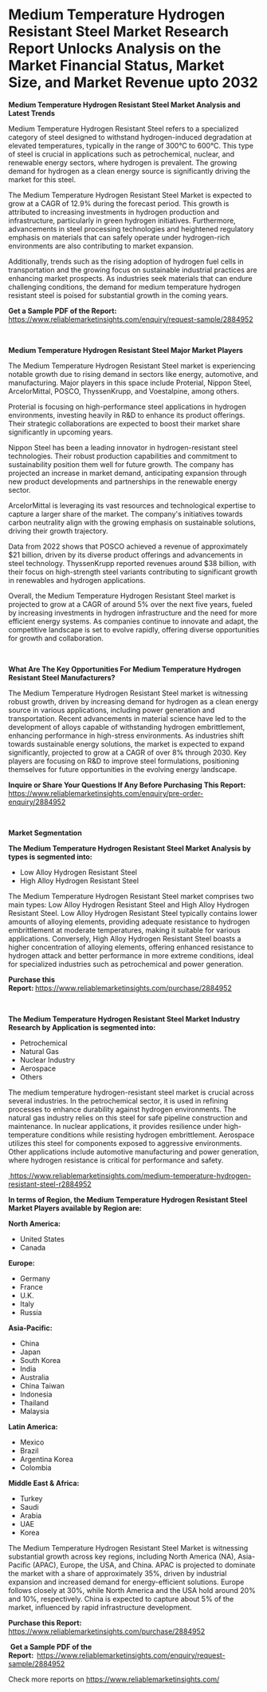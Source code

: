 <p><h1>Medium Temperature Hydrogen Resistant Steel Market Research Report Unlocks Analysis on the Market Financial Status, Market Size, and Market Revenue upto 2032</h1></p><p><strong>Medium Temperature Hydrogen Resistant Steel Market Analysis and Latest Trends</strong></p>
<p><p>Medium Temperature Hydrogen Resistant Steel refers to a specialized category of steel designed to withstand hydrogen-induced degradation at elevated temperatures, typically in the range of 300°C to 600°C. This type of steel is crucial in applications such as petrochemical, nuclear, and renewable energy sectors, where hydrogen is prevalent. The growing demand for hydrogen as a clean energy source is significantly driving the market for this steel.</p><p>The Medium Temperature Hydrogen Resistant Steel Market is expected to grow at a CAGR of 12.9% during the forecast period. This growth is attributed to increasing investments in hydrogen production and infrastructure, particularly in green hydrogen initiatives. Furthermore, advancements in steel processing technologies and heightened regulatory emphasis on materials that can safely operate under hydrogen-rich environments are also contributing to market expansion. </p><p>Additionally, trends such as the rising adoption of hydrogen fuel cells in transportation and the growing focus on sustainable industrial practices are enhancing market prospects. As industries seek materials that can endure challenging conditions, the demand for medium temperature hydrogen resistant steel is poised for substantial growth in the coming years.</p></p>
<p><strong>Get a Sample PDF of the Report:&nbsp;</strong> <a href="https://www.reliablemarketinsights.com/enquiry/request-sample/2884952?utm_campaign=2933&utm_medium=2&utm_source=Github&utm_content=ia&utm_term=13032025&utm_id=medium-temperature-hydrogen-resistant-steel">https://www.reliablemarketinsights.com/enquiry/request-sample/2884952</a></p>
<p>&nbsp;</p>
<p><strong>Medium Temperature Hydrogen Resistant Steel Major Market Players</strong></p>
<p><p>The Medium Temperature Hydrogen Resistant Steel market is experiencing notable growth due to rising demand in sectors like energy, automotive, and manufacturing. Major players in this space include Proterial, Nippon Steel, ArcelorMittal, POSCO, ThyssenKrupp, and Voestalpine, among others. </p><p>Proterial is focusing on high-performance steel applications in hydrogen environments, investing heavily in R&D to enhance its product offerings. Their strategic collaborations are expected to boost their market share significantly in upcoming years.</p><p>Nippon Steel has been a leading innovator in hydrogen-resistant steel technologies. Their robust production capabilities and commitment to sustainability position them well for future growth. The company has projected an increase in market demand, anticipating expansion through new product developments and partnerships in the renewable energy sector.</p><p>ArcelorMittal is leveraging its vast resources and technological expertise to capture a larger share of the market. The company's initiatives towards carbon neutrality align with the growing emphasis on sustainable solutions, driving their growth trajectory.</p><p>Data from 2022 shows that POSCO achieved a revenue of approximately $21 billion, driven by its diverse product offerings and advancements in steel technology. ThyssenKrupp reported revenues around $38 billion, with their focus on high-strength steel variants contributing to significant growth in renewables and hydrogen applications.</p><p>Overall, the Medium Temperature Hydrogen Resistant Steel market is projected to grow at a CAGR of around 5% over the next five years, fueled by increasing investments in hydrogen infrastructure and the need for more efficient energy systems. As companies continue to innovate and adapt, the competitive landscape is set to evolve rapidly, offering diverse opportunities for growth and collaboration.</p></p>
<p>&nbsp;</p>
<p><strong>What Are The Key Opportunities For Medium Temperature Hydrogen Resistant Steel Manufacturers?</strong></p>
<p><p>The Medium Temperature Hydrogen Resistant Steel market is witnessing robust growth, driven by increasing demand for hydrogen as a clean energy source in various applications, including power generation and transportation. Recent advancements in material science have led to the development of alloys capable of withstanding hydrogen embrittlement, enhancing performance in high-stress environments. As industries shift towards sustainable energy solutions, the market is expected to expand significantly, projected to grow at a CAGR of over 8% through 2030. Key players are focusing on R&D to improve steel formulations, positioning themselves for future opportunities in the evolving energy landscape.</p></p>
<p><strong>Inquire or Share Your Questions If Any Before Purchasing This Report:</strong> <a href="https://www.reliablemarketinsights.com/enquiry/pre-order-enquiry/2884952?utm_campaign=2933&utm_medium=2&utm_source=Github&utm_content=ia&utm_term=13032025&utm_id=medium-temperature-hydrogen-resistant-steel">https://www.reliablemarketinsights.com/enquiry/pre-order-enquiry/2884952</a></p>
<p>&nbsp;</p>
<p><strong>Market Segmentation</strong></p>
<p><strong>The Medium Temperature Hydrogen Resistant Steel Market Analysis by types is segmented into:</strong></p>
<p><ul><li>Low Alloy Hydrogen Resistant Steel</li><li>High Alloy Hydrogen Resistant Steel</li></ul></p>
<p><p>The Medium Temperature Hydrogen Resistant Steel market comprises two main types: Low Alloy Hydrogen Resistant Steel and High Alloy Hydrogen Resistant Steel. Low Alloy Hydrogen Resistant Steel typically contains lower amounts of alloying elements, providing adequate resistance to hydrogen embrittlement at moderate temperatures, making it suitable for various applications. Conversely, High Alloy Hydrogen Resistant Steel boasts a higher concentration of alloying elements, offering enhanced resistance to hydrogen attack and better performance in more extreme conditions, ideal for specialized industries such as petrochemical and power generation.</p></p>
<p><strong>Purchase this Report:&nbsp;</strong><a href="https://www.reliablemarketinsights.com/purchase/2884952?utm_campaign=2933&utm_medium=2&utm_source=Github&utm_content=ia&utm_term=13032025&utm_id=medium-temperature-hydrogen-resistant-steel">https://www.reliablemarketinsights.com/purchase/2884952</a></p>
<p>&nbsp;</p>
<p><strong>The Medium Temperature Hydrogen Resistant Steel Market Industry Research by Application is segmented into:</strong></p>
<p><ul><li>Petrochemical</li><li>Natural Gas</li><li>Nuclear Industry</li><li>Aerospace</li><li>Others</li></ul></p>
<p><p>The medium temperature hydrogen-resistant steel market is crucial across several industries. In the petrochemical sector, it is used in refining processes to enhance durability against hydrogen environments. The natural gas industry relies on this steel for safe pipeline construction and maintenance. In nuclear applications, it provides resilience under high-temperature conditions while resisting hydrogen embrittlement. Aerospace utilizes this steel for components exposed to aggressive environments. Other applications include automotive manufacturing and power generation, where hydrogen resistance is critical for performance and safety.</p></p>
<p><a href="https://www.reliablemarketinsights.com/medium-temperature-hydrogen-resistant-steel-r2884952?utm_campaign=2933&utm_medium=2&utm_source=Github&utm_content=ia&utm_term=13032025&utm_id=medium-temperature-hydrogen-resistant-steel">&nbsp;https://www.reliablemarketinsights.com/medium-temperature-hydrogen-resistant-steel-r2884952</a></p>
<p><strong>In terms of Region, the Medium Temperature Hydrogen Resistant Steel Market Players available by Region are:</strong></p>
<p>
    <p> <strong> North America: </strong>
        <ul>
            <li>United States</li>
            <li>Canada</li>
        </ul>
        </p> 
    <p> <strong> Europe: </strong>
        <ul>
            <li>Germany</li>
            <li>France</li>
            <li>U.K.</li>
            <li>Italy</li>
            <li>Russia</li>
        </ul>
        </p> 
    <p> <strong> Asia-Pacific: </strong>
        <ul>
            <li>China</li>
            <li>Japan</li>
            <li>South Korea</li>
            <li>India</li>
            <li>Australia</li>
            <li>China Taiwan</li>
            <li>Indonesia</li>
            <li>Thailand</li>
            <li>Malaysia</li>
        </ul>
        </p> 
    <p> <strong> Latin America: </strong>
        <ul>
            <li>Mexico</li>
            <li>Brazil</li>
            <li>Argentina Korea</li>
            <li>Colombia</li>
        </ul>
        </p> 
    <p> <strong> Middle East & Africa: </strong>
        <ul>
            <li>Turkey</li>
            <li>Saudi</li>
            <li>Arabia</li>
            <li>UAE</li>
            <li>Korea</li>
        </ul>
    </p>
    </p>
<p><p>The Medium Temperature Hydrogen Resistant Steel Market is witnessing substantial growth across key regions, including North America (NA), Asia-Pacific (APAC), Europe, the USA, and China. APAC is projected to dominate the market with a share of approximately 35%, driven by industrial expansion and increased demand for energy-efficient solutions. Europe follows closely at 30%, while North America and the USA hold around 20% and 10%, respectively. China is expected to capture about 5% of the market, influenced by rapid infrastructure development.</p></p>
<p><strong>Purchase this Report: </strong><a href="https://www.reliablemarketinsights.com/purchase/2884952?utm_campaign=2933&utm_medium=2&utm_source=Github&utm_content=ia&utm_term=13032025&utm_id=medium-temperature-hydrogen-resistant-steel">https://www.reliablemarketinsights.com/purchase/2884952</a></p>
<p>&nbsp;<strong>Get a Sample PDF of the Report:&nbsp;&nbsp;</strong><a href="https://www.reliablemarketinsights.com/enquiry/request-sample/2884952?utm_campaign=2933&utm_medium=2&utm_source=Github&utm_content=ia&utm_term=13032025&utm_id=medium-temperature-hydrogen-resistant-steel">https://www.reliablemarketinsights.com/enquiry/request-sample/2884952</a></p>
<p><strong></strong></p>
<p>Check more reports on <a href="https://www.reliablemarketinsights.com/?utm_campaign=2933&utm_medium=2&utm_source=Github&utm_content=ia&utm_term=13032025&utm_id=medium-temperature-hydrogen-resistant-steel">https://www.reliablemarketinsights.com/</a></p>